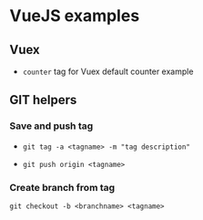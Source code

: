 # VueJS examples

## Vuex

 * `counter` tag for Vuex default counter example

## GIT helpers

### Save and push tag

 * `git tag -a <tagname> -m "tag description"`

 * `git push origin <tagname>`

### Create branch from tag

`git checkout -b <branchname> <tagname>`